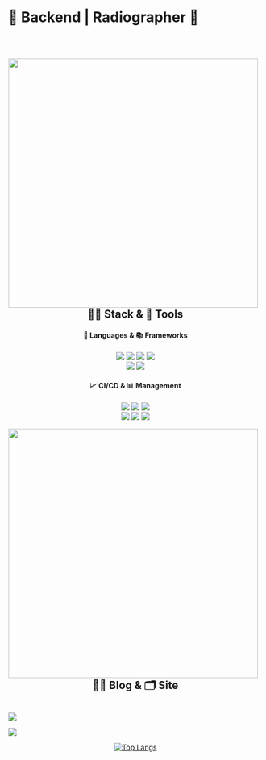 # 🌟 Backend | Radiographer 🌟
<br/>
<div align="center">
  <img align="left" width="495" src="http://mazassumnida.wtf/api/v2/generate_badge?boj=nyong9221"/>
  
## 👩‍🚀 Stack & 🚀 Tools
#### 📜 Languages & 📚 Frameworks
<img src="https://img.shields.io/badge/-Java-%23F08080?style=flat-square&logo=JAVA&logoColor=white"/></a> <img src="https://img.shields.io/badge/-Spring-%2332CD32?style=flat-square&logo=Spring&logoColor=white"/></a> <img src="https://img.shields.io/badge/-SpringBoot-%237CFC00?style=flat-square&logo=Springboot&logoColor=white"/></a> <img src="https://img.shields.io/badge/-SpringSecurity-brightgreen?style=flat-square&logo=Springsecurity&logoColor=white"/></a> 
<br/>
<img src="https://img.shields.io/badge/-React--Native-%231E90FF?style=flat-square&logo=react&logoColor=white"/></a> <img src="https://img.shields.io/badge/-Expo-%23696969?style=flat-square&logo=Expo&logoColor=white"/></a>

#### 📈 CI/CD & 📊 Management
<img src="https://img.shields.io/badge/-AWS%20EC2-%23FF4500?style=flat-square&logo=AmazonEC2&logoColor=white"/></a> <img src="https://img.shields.io/badge/-AWS%20S3-%2300CED1?style=flat-square&logo=AmazonS3&logoColor=white"/></a> <img src="https://img.shields.io/badge/-AWS%20RDS-%234169E1?style=flat-square&logo=AmazonRDS&logoColor=white"/></a>
<br/>
<img src="https://img.shields.io/badge/-Git-%239370DB?style=flat-square&logo=Git&logoColor=white"/></a> <img src="https://img.shields.io/badge/-GitHub-%234B0082?style=flat-square&logo=Github&logoColor=white"/></a> <img src="https://img.shields.io/badge/-GitHub%20Actions-%23191970?style=flat-square&logo=GithubActions&logoColor=white"/></a>
<br/>
</div>

<img align="left" width="495" src="https://github-readme-stats.vercel.app/api?username=pnuhct&show_icons=true&theme=tokyonight"/>
<div align="center">
  

## ✍🏻 Blog & 🗂 Site
<br/>
<div align="left">
<a href="https://radpro.tistory.com/"><img src="https://img.shields.io/badge/-Tstory-%23A0522D?style=flat-square&logo=tstory&logoColor=white"/></a>
  
<a href="https://www.notion.so/70c13d70d85c4c7e908819d4ecc18ff7"><img src="https://img.shields.io/badge/-Notion-%23FFF5EE?style=flat-square&logo=Notion&logoColor=white"/></a>

<div align="center">

[![Top Langs](https://github-readme-stats.vercel.app/api/top-langs/?username=pnuhct&layout=compact)](https://github.com/pnuhct/github-readme-stats)
</div>



